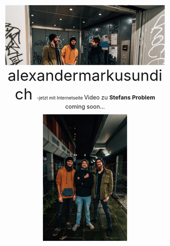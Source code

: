 <center>
  
<img src="pictures/dullisImFahrstuhl1.jpg">

<font size="7">
alexandermarkusundich
</font>
-jetzt mit Internetseite

<font size="4">
  Video zu 
  <B>Stefans Problem</B>
  coming soon...
</font>

<p><img src="pictures/pressefotohochformatalexandermarkusundichphilippsonnack.jpg" height=400></p>

</center>
